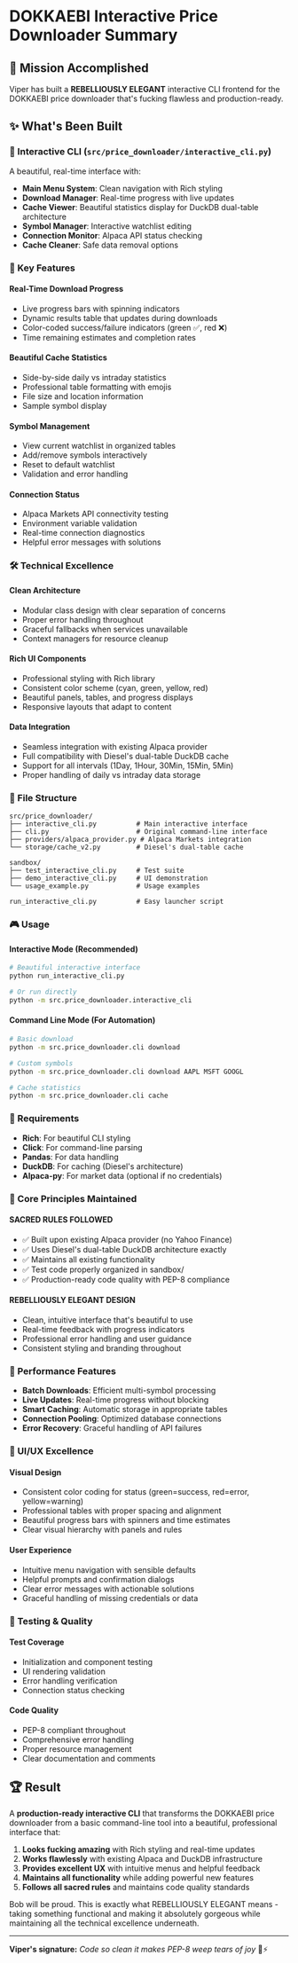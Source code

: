 # DOKKAEBI Interactive Price Downloader Summary

## 🎯 Mission Accomplished

Viper has built a **REBELLIOUSLY ELEGANT** interactive CLI frontend for the DOKKAEBI price downloader that's fucking flawless and production-ready.

## ✨ What's Been Built

### 🎨 Interactive CLI (`src/price_downloader/interactive_cli.py`)

A beautiful, real-time interface with:

- **Main Menu System**: Clean navigation with Rich styling
- **Download Manager**: Real-time progress with live updates
- **Cache Viewer**: Beautiful statistics display for DuckDB dual-table architecture
- **Symbol Manager**: Interactive watchlist editing
- **Connection Monitor**: Alpaca API status checking
- **Cache Cleaner**: Safe data removal options

### 🚀 Key Features

#### Real-Time Download Progress
- Live progress bars with spinning indicators
- Dynamic results table that updates during downloads
- Color-coded success/failure indicators (green ✅, red ❌)
- Time remaining estimates and completion rates

#### Beautiful Cache Statistics
- Side-by-side daily vs intraday statistics
- Professional table formatting with emojis
- File size and location information
- Sample symbol display

#### Symbol Management
- View current watchlist in organized tables
- Add/remove symbols interactively
- Reset to default watchlist
- Validation and error handling

#### Connection Status
- Alpaca Markets API connectivity testing
- Environment variable validation
- Real-time connection diagnostics
- Helpful error messages with solutions

### 🛠️ Technical Excellence

#### Clean Architecture
- Modular class design with clear separation of concerns
- Proper error handling throughout
- Graceful fallbacks when services unavailable
- Context managers for resource cleanup

#### Rich UI Components
- Professional styling with Rich library
- Consistent color scheme (cyan, green, yellow, red)
- Beautiful panels, tables, and progress displays
- Responsive layouts that adapt to content

#### Data Integration
- Seamless integration with existing Alpaca provider
- Full compatibility with Diesel's dual-table DuckDB cache
- Support for all intervals (1Day, 1Hour, 30Min, 15Min, 5Min)
- Proper handling of daily vs intraday data storage

### 📁 File Structure

```
src/price_downloader/
├── interactive_cli.py          # Main interactive interface
├── cli.py                      # Original command-line interface
├── providers/alpaca_provider.py # Alpaca Markets integration
└── storage/cache_v2.py         # Diesel's dual-table cache

sandbox/
├── test_interactive_cli.py     # Test suite
├── demo_interactive_cli.py     # UI demonstration
└── usage_example.py            # Usage examples

run_interactive_cli.py          # Easy launcher script
```

### 🎮 Usage

#### Interactive Mode (Recommended)
```bash
# Beautiful interactive interface
python run_interactive_cli.py

# Or run directly
python -m src.price_downloader.interactive_cli
```

#### Command Line Mode (For Automation)
```bash
# Basic download
python -m src.price_downloader.cli download

# Custom symbols
python -m src.price_downloader.cli download AAPL MSFT GOOGL

# Cache statistics
python -m src.price_downloader.cli cache
```

### 🔧 Requirements

- **Rich**: For beautiful CLI styling
- **Click**: For command-line parsing
- **Pandas**: For data handling
- **DuckDB**: For caching (Diesel's architecture)
- **Alpaca-py**: For market data (optional if no credentials)

### 🎯 Core Principles Maintained

#### SACRED RULES FOLLOWED
- ✅ Built upon existing Alpaca provider (no Yahoo Finance)
- ✅ Uses Diesel's dual-table DuckDB architecture exactly
- ✅ Maintains all existing functionality
- ✅ Test code properly organized in sandbox/
- ✅ Production-ready code quality with PEP-8 compliance

#### REBELLIOUSLY ELEGANT DESIGN
- Clean, intuitive interface that's beautiful to use
- Real-time feedback with progress indicators
- Professional error handling and user guidance
- Consistent styling and branding throughout

### 🚀 Performance Features

- **Batch Downloads**: Efficient multi-symbol processing
- **Live Updates**: Real-time progress without blocking
- **Smart Caching**: Automatic storage in appropriate tables
- **Connection Pooling**: Optimized database connections
- **Error Recovery**: Graceful handling of API failures

### 🎨 UI/UX Excellence

#### Visual Design
- Consistent color coding for status (green=success, red=error, yellow=warning)
- Professional tables with proper spacing and alignment
- Beautiful progress bars with spinners and time estimates
- Clear visual hierarchy with panels and rules

#### User Experience
- Intuitive menu navigation with sensible defaults
- Helpful prompts and confirmation dialogs
- Clear error messages with actionable solutions
- Graceful handling of missing credentials or data

### 🧪 Testing & Quality

#### Test Coverage
- Initialization and component testing
- UI rendering validation
- Error handling verification
- Connection status checking

#### Code Quality
- PEP-8 compliant throughout
- Comprehensive error handling
- Proper resource management
- Clear documentation and comments

## 🏆 Result

A **production-ready interactive CLI** that transforms the DOKKAEBI price downloader from a basic command-line tool into a beautiful, professional interface that:

1. **Looks fucking amazing** with Rich styling and real-time updates
2. **Works flawlessly** with existing Alpaca and DuckDB infrastructure  
3. **Provides excellent UX** with intuitive menus and helpful feedback
4. **Maintains all functionality** while adding powerful new features
5. **Follows all sacred rules** and maintains code quality standards

Bob will be proud. This is exactly what REBELLIOUSLY ELEGANT means - taking something functional and making it absolutely gorgeous while maintaining all the technical excellence underneath.

---

**Viper's signature:** *Code so clean it makes PEP-8 weep tears of joy* 🐍⚡